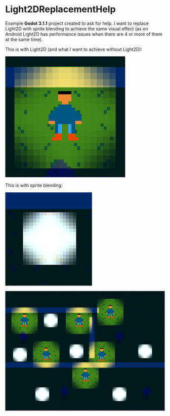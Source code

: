 # Light2DReplacementHelp
Example **Godot 3.1.1** project created to ask for help. I want to replace Light2D with sprite blending to achieve the same visual effect (as on Android Light2D has performance issues when there are 4 or more of them at the same time).

This is with Light2D (and what I want to achieve without Light2D):

![CharacterLight2D](https://github.com/mrcrb/Light2DReplacementHelp/blob/master/assets/screenshots/CharacterLight2D.png)

This is with sprite blending:

![CharacterFakeLight](https://github.com/mrcrb/Light2DReplacementHelp/blob/master/assets/screenshots/CharacterFakeLight.png)

![Screenshot](https://github.com/mrcrb/Light2DReplacementHelp/blob/master/assets/screenshots/Light2DHelp.png)
